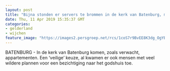 ```yaml
---
layout: post
title: "Bijna stonden er servers te brommen in de kerk van Batenburg, maar er komen appartementen in"
date: Thu, 11 Apr 2019 15:35:37 GMT
categories: 
- gelderland 
- wijchen 
feature_image: "https://images2.persgroep.net/rcs/1coS7r9BvEE8K3dg_OgYBUb3IYg/diocontent/132546294/_fitwidth/400/?appId=21791a8992982cd8da851550a453bd7f&quality=0.7"
---
```


BATENBURG - In de kerk van Batenburg komen, zoals verwacht, appartementen. Een ‘veilige’ keuze, al kwamen er ook mensen met veel wildere plannen voor een bezichtiging naar het godshuis toe.
